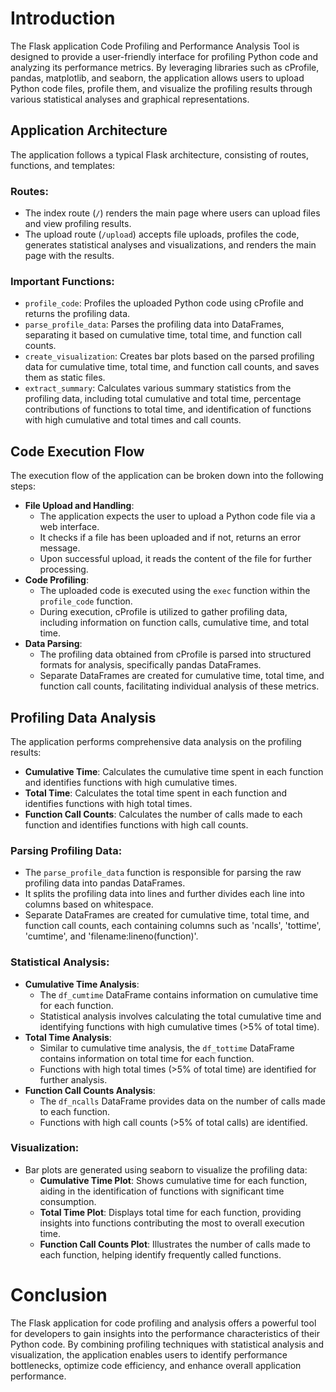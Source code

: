 # Introduction

The Flask application Code Profiling and Performance Analysis Tool is designed to provide a user-friendly interface for profiling Python code and analyzing its performance metrics. By leveraging libraries such as cProfile, pandas, matplotlib, and seaborn, the application allows users to upload Python code files, profile them, and visualize the profiling results through various statistical analyses and graphical representations.

## Application Architecture

The application follows a typical Flask architecture, consisting of routes, functions, and templates:

### Routes:

- The index route (`/`) renders the main page where users can upload files and view profiling results.
- The upload route (`/upload`) accepts file uploads, profiles the code, generates statistical analyses and visualizations, and renders the main page with the results.

### Important Functions:

- `profile_code`: Profiles the uploaded Python code using cProfile and returns the profiling data.
- `parse_profile_data`: Parses the profiling data into DataFrames, separating it based on cumulative time, total time, and function call counts.
- `create_visualization`: Creates bar plots based on the parsed profiling data for cumulative time, total time, and function call counts, and saves them as static files.
- `extract_summary`: Calculates various summary statistics from the profiling data, including total cumulative and total time, percentage contributions of functions to total time, and identification of functions with high cumulative and total times and call counts.

## Code Execution Flow

The execution flow of the application can be broken down into the following steps:

- **File Upload and Handling**:
  - The application expects the user to upload a Python code file via a web interface.
  - It checks if a file has been uploaded and if not, returns an error message.
  - Upon successful upload, it reads the content of the file for further processing.
- **Code Profiling**:
  - The uploaded code is executed using the `exec` function within the `profile_code` function.
  - During execution, cProfile is utilized to gather profiling data, including information on function calls, cumulative time, and total time.
- **Data Parsing**:
  - The profiling data obtained from cProfile is parsed into structured formats for analysis, specifically pandas DataFrames.
  - Separate DataFrames are created for cumulative time, total time, and function call counts, facilitating individual analysis of these metrics.

## Profiling Data Analysis

The application performs comprehensive data analysis on the profiling results:

- **Cumulative Time**: Calculates the cumulative time spent in each function and identifies functions with high cumulative times.
- **Total Time**: Calculates the total time spent in each function and identifies functions with high total times.
- **Function Call Counts**: Calculates the number of calls made to each function and identifies functions with high call counts.

### Parsing Profiling Data:

- The `parse_profile_data` function is responsible for parsing the raw profiling data into pandas DataFrames.
- It splits the profiling data into lines and further divides each line into columns based on whitespace.
- Separate DataFrames are created for cumulative time, total time, and function call counts, each containing columns such as 'ncalls', 'tottime', 'cumtime', and 'filename:lineno(function)'.

### Statistical Analysis:

- **Cumulative Time Analysis**:
  - The `df_cumtime` DataFrame contains information on cumulative time for each function.
  - Statistical analysis involves calculating the total cumulative time and identifying functions with high cumulative times (>5% of total time).
- **Total Time Analysis**:
  - Similar to cumulative time analysis, the `df_tottime` DataFrame contains information on total time for each function.
  - Functions with high total times (>5% of total time) are identified for further analysis.
- **Function Call Counts Analysis**:
  - The `df_ncalls` DataFrame provides data on the number of calls made to each function.
  - Functions with high call counts (>5% of total calls) are identified.

### Visualization:

- Bar plots are generated using seaborn to visualize the profiling data:
  - **Cumulative Time Plot**: Shows cumulative time for each function, aiding in the identification of functions with significant time consumption.
  - **Total Time Plot**: Displays total time for each function, providing insights into functions contributing the most to overall execution time.
  - **Function Call Counts Plot**: Illustrates the number of calls made to each function, helping identify frequently called functions.

# Conclusion

The Flask application for code profiling and analysis offers a powerful tool for developers to gain insights into the performance characteristics of their Python code. By combining profiling techniques with statistical analysis and visualization, the application enables users to identify performance bottlenecks, optimize code efficiency, and enhance overall application performance.
